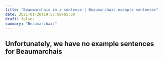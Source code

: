 ```yaml
---
title: "Beaumarchais in a sentence | Beaumarchais example sentences"
date: 2021-01-20T19:57:50+05:30
draft: falses
summary: "Beaumarchais"
---
```

## Unfortunately, we have no example sentences for Beaumarchais                 
